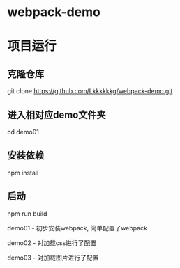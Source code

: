 # webpack-demo

# 项目运行
## 克隆仓库
git clone https://github.com/Lkkkkkkg/webpack-demo.git
## 进入相对应demo文件夹
cd demo01
## 安装依赖
npm install
## 启动
npm run build

demo01 - 初步安装webpack, 简单配置了webpack

demo02 - 对加载css进行了配置

demo03 - 对加载图片进行了配置
